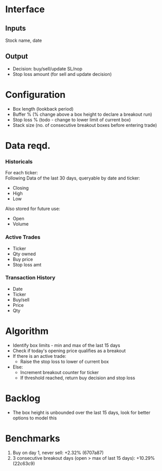 # Interface

## Inputs

Stock name, date

## Output

- Decision: buy/sell/update SL/nop
- Stop loss amount (for sell and update decision)


# Configuration

- Box length (lookback period)
- Buffer % (% change above a box height to declare a breakout run)
- Stop loss % (todo - change to lower limit of current box)
- Stack size (no. of consecutive breakout boxes before entering trade)

# Data reqd.

### Historicals

For each ticker:  
Following Data of the last 30 days, queryable by date and ticker:
- Closing
- High
- Low

Also stored for future use:
- Open
- Volume

### Active Trades

- Ticker
- Qty owned
- Buy price
- Stop loss amt

### Transaction History

- Date
- Ticker
- Buy/sell
- Price
- Qty

# Algorithm

- Identify box limits - min and max of the last 15 days
- Check if today's opening price qualifies as a breakout
- If there is an active trade:
  - Raise the stop loss to lower of current box
- Else:
  - Increment breakout counter for ticker
  - If threshold reached, return buy decision and stop loss

# Backlog
- The box height is unbounded over the last 15 days, look for better options to model this

# Benchmarks

1. Buy on day 1, never sell: +2.32% (6707a87)
2. 3 consecutive breakout days (open > max of last 15 days): +10.29% (22c63c9)
